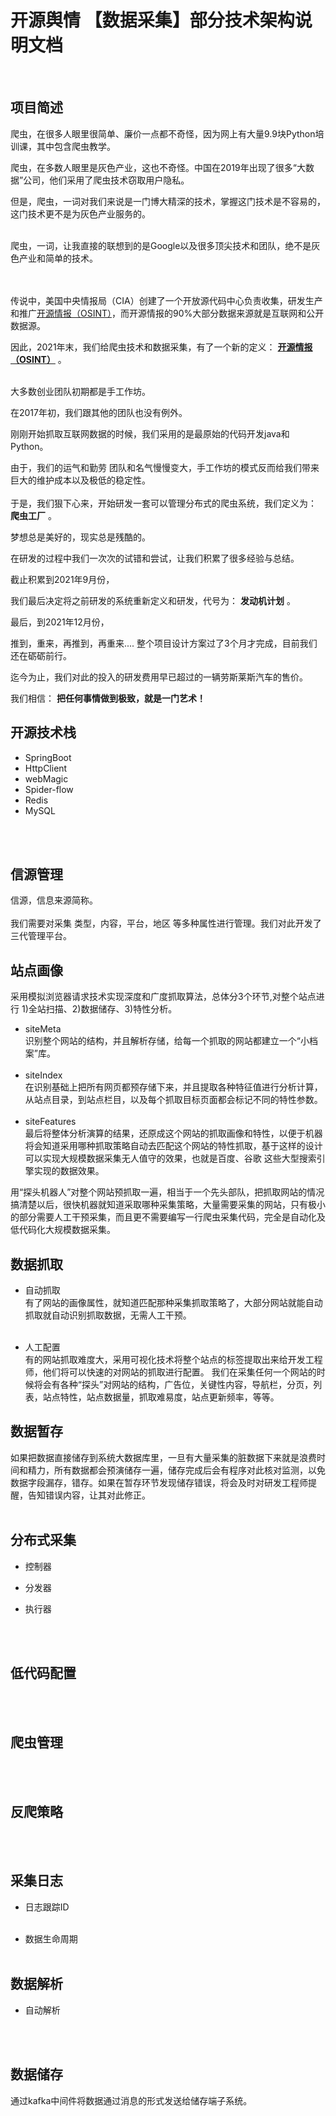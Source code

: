 # 开源舆情 【数据采集】部分技术架构说明文档
<br>

## 项目简述
爬虫，在很多人眼里很简单、廉价一点都不奇怪，因为网上有大量9.9块Python培训课，其中包含爬虫教学。

爬虫，在多数人眼里是灰色产业，这也不奇怪。中国在2019年出现了很多“大数据”公司，他们采用了爬虫技术窃取用户隐私。

但是，爬虫，一词对我们来说是一门博大精深的技术，掌握这门技术是不容易的，这门技术更不是为灰色产业服务的。

<br>
爬虫，一词，让我直接的联想到的是Google以及很多顶尖技术和团队，绝不是灰色产业和简单的技术。

<br><br>
传说中，美国中央情报局（CIA）创建了一个开放源代码中心负责收集，研发生产和推广[开源情报（OSINT）](https://wiki.mbalib.com/wiki/%E5%BC%80%E6%BA%90%E6%83%85%E6%8A%A5)，而开源情报的90%大部分数据来源就是互联网和公开数据源。

因此，2021年末，我们给爬虫技术和数据采集，有了一个新的定义： **[开源情报（OSINT）](https://wiki.mbalib.com/wiki/%E5%BC%80%E6%BA%90%E6%83%85%E6%8A%A5)** 。


<br>
大多数创业团队初期都是手工作坊。

在2017年初，我们跟其他的团队也没有例外。

刚刚开始抓取互联网数据的时候，我们采用的是最原始的代码开发java和Python。

由于，我们的运气和勤劳 团队和名气慢慢变大，手工作坊的模式反而给我们带来巨大的维护成本以及极低的稳定性。
<br><br>
于是，我们狠下心来，开始研发一套可以管理分布式的爬虫系统，我们定义为： **爬虫工厂** 。

梦想总是美好的，现实总是残酷的。

在研发的过程中我们一次次的试错和尝试，让我们积累了很多经验与总结。

截止积累到2021年9月份，

我们最后决定将之前研发的系统重新定义和研发，代号为： **发动机计划** 。

最后，到2021年12月份，

推到，重来，再推到，再重来.... 整个项目设计方案过了3个月才完成，目前我们还在砺砺前行。

迄今为止，我们对此的投入的研发费用早已超过的一辆劳斯莱斯汽车的售价。


我们相信： **把任何事情做到极致，就是一门艺术！** 


## 开源技术栈
- SpringBoot
- HttpClient
- webMagic
- Spider-flow
- Redis
- MySQL


<br><br>



## 信源管理
信源，信息来源简称。
<br><br>
我们需要对采集 类型，内容，平台，地区 等多种属性进行管理。我们对此开发了三代管理平台。

## 站点画像  

采用模拟浏览器请求技术实现深度和广度抓取算法，总体分3个环节,对整个站点进行 1)全站扫描、2)数据储存、3)特性分析。 <br>
- siteMeta <br>
识别整个网站的结构，并且解析存储，给每一个抓取的网站都建立一个“小档案”库。 <br><br> 
- siteIndex <br>
在识别基础上把所有网页都预存储下来，并且提取各种特征值进行分析计算，从站点目录，到站点栏目，以及每个抓取目标页面都会标记不同的特性参数。 <br><br>
- siteFeatures<br>
最后将整体分析演算的结果，还原成这个网站的抓取画像和特性，以便于机器将会知道采用哪种抓取策略自动去匹配这个网站的特性抓取，基于这样的设计可以实现大规模数据采集无人值守的效果，也就是百度、谷歌 这些大型搜索引擎实现的数据效果。<br>

用“探头机器人”对整个网站预抓取一遍，相当于一个先头部队，把抓取网站的情况搞清楚以后，很快机器就知道采取哪种采集策略，大量需要采集的网站，只有极小的部分需要人工干预采集，而且更不需要编写一行爬虫采集代码，完全是自动化及低代码化大规模数据采集。


## 数据抓取
- 自动抓取 <br>
有了网站的画像属性，就知道匹配那种采集抓取策略了，大部分网站就能自动抓取就自动识别抓取数据，无需人工干预。<br><br>

- 人工配置 <br>
有的网站抓取难度大，采用可视化技术将整个站点的标签提取出来给开发工程师，他们将可以快速的对网站的抓取进行配置。
我们在采集任何一个网站的时候将会有各种“探头”对网站的结构，广告位，关键性内容，导航栏，分页，列表，站点特性，站点数据量，抓取难易度，站点更新频率，等等。

## 数据暂存
如果把数据直接储存到系统大数据库里，一旦有大量采集的脏数据下来就是浪费时间和精力，所有数据都会预演储存一遍，储存完成后会有程序对此核对监测，以免数据字段漏存，错存。如果在暂存环节发现储存错误，将会及时对研发工程师提醒，告知错误内容，让其对此修正。
<br><br>

## 分布式采集
- 控制器

- 分发器

- 执行器

<br><br>

## 低代码配置
<br><br>

## 爬虫管理
<br><br>

## 反爬策略
<br><br>


## 采集日志
- 日志跟踪ID
<br><br>

- 数据生命周期
<br><br>


## 数据解析
- 自动解析

<br><br>


## 数据储存
通过kafka中间件将数据通过消息的形式发送给储存端子系统。

<br><br><br><br>
